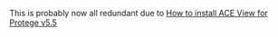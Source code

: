 This is probably now all redundant due to [How to install ACE View for Protege v5.5](https://github.com/Kaljurand/aceview/issues/18)
